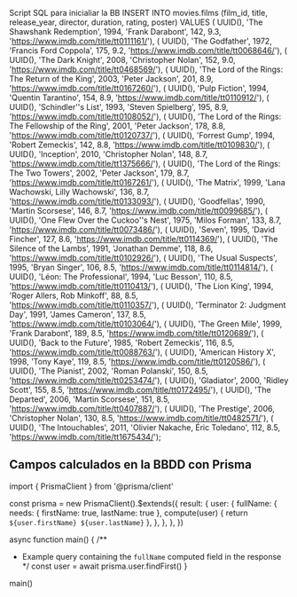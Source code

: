 Script SQL para inicialiar la BB
INSERT INTO movies.films (film_id, title, release_year, director, duration, rating, poster)
VALUES
( UUID(), 'The Shawshank Redemption', 1994, 'Frank Darabont', 142, 9.3, 'https://www.imdb.com/title/tt0111161/'),
( UUID(), 'The Godfather', 1972, 'Francis Ford Coppola', 175, 9.2, 'https://www.imdb.com/title/tt0068646/'),
( UUID(), 'The Dark Knight', 2008, 'Christopher Nolan', 152, 9.0, 'https://www.imdb.com/title/tt0468569/'),
( UUID(), 'The Lord of the Rings: The Return of the King', 2003, 'Peter Jackson', 201, 8.9, 'https://www.imdb.com/title/tt0167260/'),
( UUID(), 'Pulp Fiction', 1994, 'Quentin Tarantino', 154, 8.9, 'https://www.imdb.com/title/tt0110912/'),
( UUID(), 'Schindler''s List', 1993, 'Steven Spielberg', 195, 8.9, 'https://www.imdb.com/title/tt0108052/'),
( UUID(), 'The Lord of the Rings: The Fellowship of the Ring', 2001, 'Peter Jackson', 178, 8.8, 'https://www.imdb.com/title/tt0120737/'),
( UUID(), 'Forrest Gump', 1994, 'Robert Zemeckis', 142, 8.8, 'https://www.imdb.com/title/tt0109830/'),
( UUID(), 'Inception', 2010, 'Christopher Nolan', 148, 8.7, 'https://www.imdb.com/title/tt1375666/'),
( UUID(), 'The Lord of the Rings: The Two Towers', 2002, 'Peter Jackson', 179, 8.7, 'https://www.imdb.com/title/tt0167261/'),
( UUID(), 'The Matrix', 1999, 'Lana Wachowski, Lilly Wachowski', 136, 8.7, 'https://www.imdb.com/title/tt0133093/'),
( UUID(), 'Goodfellas', 1990, 'Martin Scorsese', 146, 8.7, 'https://www.imdb.com/title/tt0099685/'),
( UUID(), 'One Flew Over the Cuckoo''s Nest', 1975, 'Milos Forman', 133, 8.7, 'https://www.imdb.com/title/tt0073486/'),
( UUID(), 'Seven', 1995, 'David Fincher', 127, 8.6, 'https://www.imdb.com/title/tt0114369/'),
( UUID(), 'The Silence of the Lambs', 1991, 'Jonathan Demme', 118, 8.6, 'https://www.imdb.com/title/tt0102926/'),
( UUID(), 'The Usual Suspects', 1995, 'Bryan Singer', 106, 8.5, 'https://www.imdb.com/title/tt0114814/'),
( UUID(), 'Léon: The Professional', 1994, 'Luc Besson', 110, 8.5, 'https://www.imdb.com/title/tt0110413/'),
( UUID(), 'The Lion King', 1994, 'Roger Allers, Rob Minkoff', 88, 8.5, 'https://www.imdb.com/title/tt0110357/'),
( UUID(), 'Terminator 2: Judgment Day', 1991, 'James Cameron', 137, 8.5, 'https://www.imdb.com/title/tt0103064/'),
( UUID(), 'The Green Mile', 1999, 'Frank Darabont', 189, 8.5, 'https://www.imdb.com/title/tt0120689/'),
( UUID(), 'Back to the Future', 1985, 'Robert Zemeckis', 116, 8.5, 'https://www.imdb.com/title/tt0088763/'),
( UUID(), 'American History X', 1998, 'Tony Kaye', 119, 8.5, 'https://www.imdb.com/title/tt0120586/'),
( UUID(), 'The Pianist', 2002, 'Roman Polanski', 150, 8.5, 'https://www.imdb.com/title/tt0253474/'),
( UUID(), 'Gladiator', 2000, 'Ridley Scott', 155, 8.5, 'https://www.imdb.com/title/tt0172495/'),
( UUID(), 'The Departed', 2006, 'Martin Scorsese', 151, 8.5, 'https://www.imdb.com/title/tt0407887/'),
( UUID(), 'The Prestige', 2006, 'Christopher Nolan', 130, 8.5, 'https://www.imdb.com/title/tt0482571/'),
( UUID(), 'The Intouchables', 2011, 'Olivier Nakache, Éric Toledano', 112, 8.5, 'https://www.imdb.com/title/tt1675434/');

## Campos calculados en la BBDD con Prisma

import { PrismaClient } from '@prisma/client'

const prisma = new PrismaClient().$extends({
  result: {
    user: {
      fullName: {
        needs: { firstName: true, lastName: true },
        compute(user) {
          return `${user.firstName} ${user.lastName}`
},
},
},
},
})

async function main() {
/\*\*

- Example query containing the `fullName` computed field in the response
  \*/
  const user = await prisma.user.findFirst()
  }

main()
